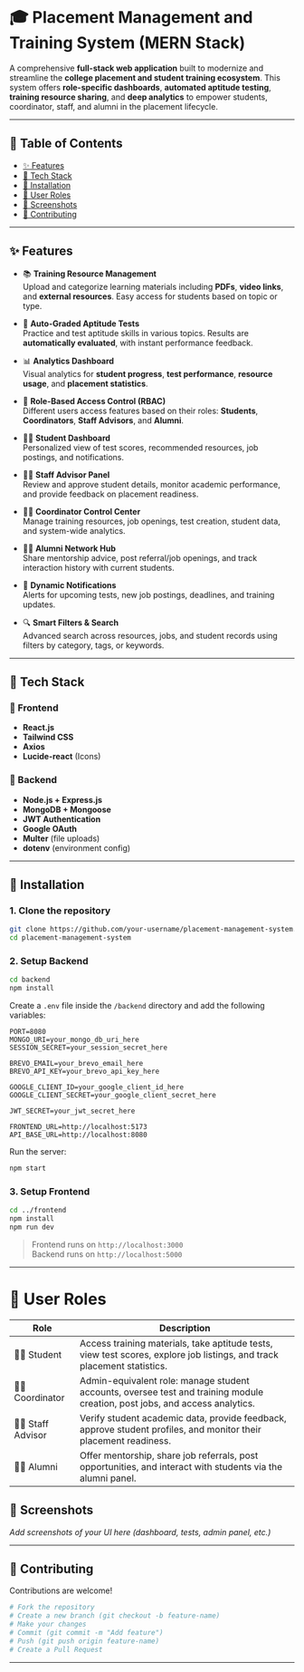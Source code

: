 # 🎓 Placement Management and Training System (MERN Stack)

A comprehensive **full-stack web application** built to modernize and streamline the **college placement and student training ecosystem**. This system offers **role-specific dashboards**, **automated aptitude testing**, **training resource sharing**, and **deep analytics** to empower students, coordinator, staff, and alumni in the placement lifecycle.

---

## 📌 Table of Contents

- [✨ Features](#-features)
- [🧰 Tech Stack](#-tech-stack)
- [🚀 Installation](#-installation)
- [👥 User Roles](#-user-roles)
- [📸 Screenshots](#-screenshots)
- [🤝 Contributing](#-contributing)

---

## ✨ Features

- 📚 **Training Resource Management**  
  Upload and categorize learning materials including **PDFs**, **video links**, and **external resources**. Easy access for students based on topic or type.

- 🧠 **Auto-Graded Aptitude Tests**  
  Practice and test aptitude skills in various topics. Results are **automatically evaluated**, with instant performance feedback.

- 📊 **Analytics Dashboard**  
  Visual analytics for **student progress**, **test performance**, **resource usage**, and **placement statistics**.

- 🔐 **Role-Based Access Control (RBAC)**  
  Different users access features based on their roles: **Students**, **Coordinators**, **Staff Advisors**, and **Alumni**.

- 🧑‍🎓 **Student Dashboard**  
  Personalized view of test scores, recommended resources, job postings, and notifications.

- 🧑‍🏫 **Staff Advisor Panel**  
  Review and approve student details, monitor academic performance, and provide feedback on placement readiness.

- 👨‍💼 **Coordinator Control Center**  
  Manage training resources, job openings, test creation, student data, and system-wide analytics.

- 👩‍💼 **Alumni Network Hub**  
  Share mentorship advice, post referral/job openings, and track interaction history with current students.

- 🔔 **Dynamic Notifications**  
  Alerts for upcoming tests, new job postings, deadlines, and training updates.

- 🔍 **Smart Filters & Search**  
  Advanced search across resources, jobs, and student records using filters by category, tags, or keywords.

---

## 🧰 Tech Stack

### 🔹 Frontend
- **React.js**
- **Tailwind CSS**
- **Axios**
- **Lucide-react** (Icons)

### 🔹 Backend
- **Node.js + Express.js**
- **MongoDB + Mongoose**
- **JWT Authentication**
- **Google OAuth**
- **Multer** (file uploads)
- **dotenv** (environment config)

---

## 🚀 Installation

### 1. Clone the repository
```bash
git clone https://github.com/your-username/placement-management-system.git
cd placement-management-system
```

### 2. Setup Backend
```bash
cd backend
npm install
```

Create a `.env` file inside the `/backend` directory and add the following variables:

```env
PORT=8080
MONGO_URI=your_mongo_db_uri_here
SESSION_SECRET=your_session_secret_here

BREVO_EMAIL=your_brevo_email_here
BREVO_API_KEY=your_brevo_api_key_here

GOOGLE_CLIENT_ID=your_google_client_id_here
GOOGLE_CLIENT_SECRET=your_google_client_secret_here

JWT_SECRET=your_jwt_secret_here

FRONTEND_URL=http://localhost:5173
API_BASE_URL=http://localhost:8080
```
Run the server:
```bash
npm start
```

### 3. Setup Frontend
```bash
cd ../frontend
npm install
npm run dev
```

> Frontend runs on `http://localhost:3000`  
> Backend runs on `http://localhost:5000`

---

# 👥 User Roles

| Role           | Description                                                                                          |
|----------------|--------------------------------------------------------------------------------------------------|
| 🧑‍🎓 Student      | Access training materials, take aptitude tests, view test scores, explore job listings, and track placement statistics. |
| 🧑‍💼 Coordinator  | Admin-equivalent role: manage student accounts, oversee test and training module creation, post jobs, and access analytics.   |
| 🧑‍🏫 Staff Advisor     | Verify student academic data, provide feedback, approve student profiles, and monitor their placement readiness.             |
| 👨‍🎓 Alumni       | Offer mentorship, share job referrals, post opportunities, and interact with students via the alumni panel.                   |



## 📸 Screenshots

_Add screenshots of your UI here (dashboard, tests, admin panel, etc.)_

---

## 🤝 Contributing

Contributions are welcome!

```bash
# Fork the repository
# Create a new branch (git checkout -b feature-name)
# Make your changes
# Commit (git commit -m "Add feature")
# Push (git push origin feature-name)
# Create a Pull Request
```

---

